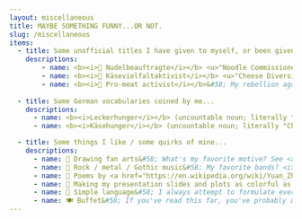 ```yaml
---
layout: miscellaneous
title: MAYBE SOMETHING FUNNY...OR NOT.
slug: /miscellaneous
items:
  - title: Some unofficial titles I have given to myself, or been given by people close to me...
    descriptions: 
        - name: <b><i>🍝 Nudelbeauftragte</i></b> <u>"Noodle Commissioner"</u>&#58; A title my partner gave me. Whenever we cook spaghetti or pasta, I am the one who regularly stirs the noodles so that they don't stick to the bottom of the pot. I found the importance of this task too underestimated; every kitchen should have a <i>Nudelbeauftragte</i> so that one always has perfectly cooked noodles. In my opinion, it is more crucial and substantial than many research works. 
        - name: <b><i>🧀 Käsevielfaltaktivist</i></b> <u>"Cheese Diversity Activist"</u>&#58; As a typical half-Mongolian who grew up in Inner Mongolia, I cannot say enough how much I love cheese (and diary products in general). Even after living for several years in Germany, I'm still deeply impressed by the diversity of cheese in Europe. <p>My motto as <i>Käsevielfaltaktivist</i>&#58; "Käse gut, alles gut." ("Cheese good, everything good.") </p>
        - name: <b><i>🥩 Pro-meat activist</i></b>&#58; My rebellion against vegetarianism and veganism. 
    
  - title: Some German vocabularies coined by me...
    descriptions:
      - name: <b><i>Leckerhunger</i></b> (uncountable noun; literally "Yummy-Hunger")&#58; It describes the situation at meal time that you are actually full, but the food is so tasty that you still want to eat one more bite, and one more, and one more.
      - name: <b><i>Käsehunger</i></b> (uncountable noun; literally "Cheese-Hunger")&#58; I'm so often attacked by a strong longing for cheese. I thought I need a word to describe this feeling - after all, if the German language even has words for every teeny-weeny such as "<a href="https://en.wiktionary.org/wiki/Kummerspeck" target="_blank">Kummerspeck</a>" and "<a href="https://en.wiktionary.org/wiki/Vorfreude" target="_blank">Vorfreude</a>", why not just invent one for this?

  - title: Some things I like / some quirks of mine...
    descriptions:
      - name: 🎨 Drawing fan arts&#58; What's my favorite motive? See <a href="https://qi-yu.github.io/horcrux/" target="_blank">here</a>. 
      - name: 🎸 Rock / metal / Gothic music&#58; My favorite bands? <i>Nightwish / Guns n' Roses / Metallica / Rammstein / L’Âme Immortelle</i>. Recently became a fan of the Taiwanese band <a href="https://en.wikipedia.org/wiki/Collage_(Taiwanese_duo)#:~:text=Collage%20(Chinese%3A%20珂拉琪,who%20is%20of%20Minnan%20descent."><i>Collage</i></a>.
      - name: 📜 Poems by <a href="https://en.wikipedia.org/wiki/Yuan_Zhen" target="_blank"><i>Yuan Zhen</i></a> (779-821) and lyrics by <a href="https://en.wikipedia.org/wiki/Jiang_Kui" target="_blank"><i>Jiang Kui</i></a> (1155-1221), even if I'm not particularly a fan of literature
      - name: 🌈 Making my presentation slides and plots as colorful as possible
      - name: 💬 Simple language&#58; I always attempt to formulate every text of mine in simple plain language, even if it doesn't always work as wished. I dislike when people use jargons and complex sentences to make their content looking more important.
      - name: 🍽️ Buffet&#58; If you've read this far, you've probably already guessed that I love to eat. Yep, I eat a lot, even if my body figure might not indicate this.
---
```


